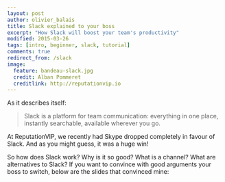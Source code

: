 ```yaml
---
layout: post
author: olivier_balais
title: Slack explained to your boss
excerpt: "How Slack will boost your team's productivity"
modified: 2015-03-26
tags: [intro, beginner, slack, tutorial]
comments: true
redirect_from: /slack
image:
  feature: bandeau-slack.jpg
  credit: Alban Pommeret
  creditlink: http://reputationvip.io
---
```


As it describes itself:

> Slack is a platform for team communication: everything in one place, instantly searchable, available wherever you go.

At ReputationVIP, we recently had Skype dropped completely in favour of Slack. And as you might guess, it was a huge win!

So how does Slack work? Why is it so good? What is a channel? What are alternatives to Slack? If you want to convince with good
arguments your boss to switch, below are the slides that convinced mine:

<script async class="speakerdeck-embed" data-id="0fc2069351ce47b1b24ba20fcc65027f" data-ratio="1.77777777777778" src="//speakerdeck.com/assets/embed.js"></script>

